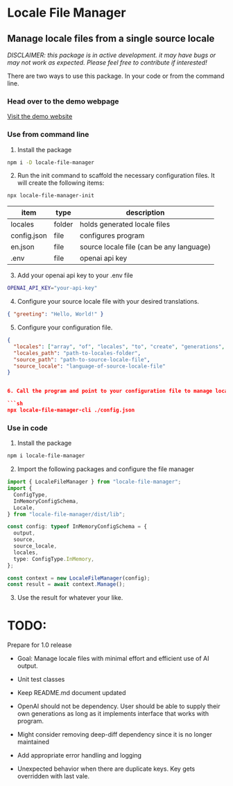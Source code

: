 # Locale File Manager

## Manage locale files from a single source locale

_DISCLAIMER: this package is in active development. it may have bugs or may not work as expected. Please feel free to contribute if interested!_

There are two ways to use this package. In your code or from the command line.

### Head over to the demo webpage

[Visit the demo website](https://www.localebliss.com/)

### Use from command line

1. Install the package

```sh
npm i -D locale-file-manager
```

2. Run the init command to scaffold the necessary configuration files. It will create the following items:

```sh
npx locale-file-manager-init
```

| item        | type   | description                              |
| ----------- | ------ | ---------------------------------------- |
| locales     | folder | holds generated locale files             |
| config.json | file   | configures program                       |
| en.json     | file   | source locale file (can be any language) |
| .env        | file   | openai api key                           |

3. Add your openai api key to your .env file

```sh
OPENAI_API_KEY="your-api-key"
```

4. Configure your source locale file with your desired translations.

```json
{ "greeting": "Hello, World!" }
```

5. Configure your configuration file.

````json
{
  "locales": ["array", "of", "locales", "to", "create", "generations", "for"],
  "locales_path": "path-to-locales-folder",
  "source_path": "path-to-source-locale-file",
  "source_locale": "language-of-source-locale-file"
}


6. Call the program and point to your configuration file to manage locales

```sh
npx locale-file-manager-cli ./config.json
````

### Use in code

1. Install the package

```sh
npm i locale-file-manager
```

2. Import the following packages and configure the file manager

```ts
import { LocaleFileManager } from "locale-file-manager";
import {
  ConfigType,
  InMemoryConfigSchema,
  Locale,
} from "locale-file-manager/dist/lib";

const config: typeof InMemoryConfigSchema = {
  output,
  source,
  source_locale,
  locales,
  type: ConfigType.InMemory,
};

const context = new LocaleFileManager(config);
const result = await context.Manage();
```

3. Use the result for whatever your like.

# TODO:

Prepare for 1.0 release

- Goal: Manage locale files with minimal effort and efficient use of AI output.

- Unit test classes
- Keep README.md document updated
- OpenAI should not be dependency. User should be able to supply their own generations as long as it implements interface that works with program.
- Might consider removing deep-diff dependency since it is no longer maintained
- Add appropriate error handling and logging
- Unexpected behavior when there are duplicate keys. Key gets overridden with last vale.
